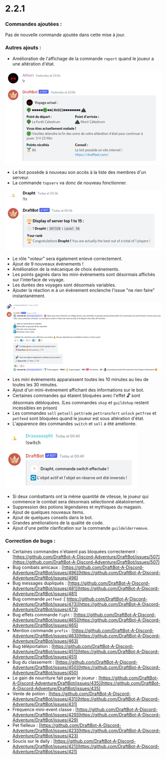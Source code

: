 # 2.2.1

### Commandes ajoutées :

Pas de nouvelle commande ajoutée dans cette mise à jour.

### Autres ajouts :

* Amélioration de l'affichage de la commande `report` quand le joueur a une altération d'état.&#x20;

![Impossible de progresser en étant malade !](<../.gitbook/assets/image (105).png>)

* Le bot possède à nouveau son accès à la liste des membres d'un serveur.&#x20;
* La commande `topserv` va donc de nouveau fonctionner.&#x20;

![C'est enfin facile d'être premier !](<../.gitbook/assets/image (103).png>)

* Le rôle "voteur" sera également enlevé correctement.&#x20;
* Ajout de 9 nouveaux événements !&#x20;
* Amélioration de la mécanique de choix événements.&#x20;
* Les points gagnés dans les mini-événements sont désormais affichés sur l'interface de voyage.&#x20;
* Les durées des voyages sont désormais variables.&#x20;
* Ajouter la réaction :end: à un événement enclenche l'issue "ne rien faire" instantanément.

![VITE JE VEUX MOURIR VITE](<../.gitbook/assets/image (183).png>)

* Les mini événements apparaissent toutes les 10 minutes au lieu de toutes les 30 minutes.&#x20;
* Ajout d'un mini-événement affichant des informations sur le bot.&#x20;
* Certaines commandes qui étaient bloquées avec l'effet :unlock: sont désormais débloquées. (Les commandes `shop` et `guildshop` restent incessibles en prison)&#x20;
* Les commandes `sell` `petsell` `pettrade` `pettransfert` `unlock` `petfree` et `petfeed` sont bloquées quand le joueur est sous altération d'état.&#x20;
* L'apparence des commandes `switch` et `sell` a été améliorée.&#x20;

![C'est booooooo...](<../.gitbook/assets/image (113).png>)

* Si deux combattants ont la même quantité de vitesse, le joueur qui commence le combat sera désormais sélectionné aléatoirement.&#x20;
* Suppression des potions légendaires et mythiques du magasin.&#x20;
* Ajout de quelques nouveaux items.
* Ajout de quelques conseils dans le bot.&#x20;
* Grandes améliorations de la qualité de code.&#x20;
* Ajout d'une petite clarification sur la commande `guildelderremove`.&#x20;

### Correction de bugs :

* Certaines commandes n'étaient pas bloquées correctement : [https://github.com/DraftBot-A-Discord-Adventure/DraftBot/issues/507](https://github.com/DraftBot-A-Discord-Adventure/DraftBot/issues/507)
* Bug combats amicaux : [https://github.com/DraftBot-A-Discord-Adventure/DraftBot/issues/496](https://github.com/DraftBot-A-Discord-Adventure/DraftBot/issues/496)
* Bug messages dupliqués : [https://github.com/DraftBot-A-Discord-Adventure/DraftBot/issues/481](https://github.com/DraftBot-A-Discord-Adventure/DraftBot/issues/481)
* Bug commande `petfeed` :[ https://github.com/DraftBot-A-Discord-Adventure/DraftBot/issues/473](https://github.com/DraftBot-A-Discord-Adventure/DraftBot/issues/473)
* Bug effets commande `fight` : [https://github.com/DraftBot-A-Discord-Adventure/DraftBot/issues/465](https://github.com/DraftBot-A-Discord-Adventure/DraftBot/issues/465)
* Mention commande `prefix` : [https://github.com/DraftBot-A-Discord-Adventure/DraftBot/issues/463](https://github.com/DraftBot-A-Discord-Adventure/DraftBot/issues/463)
* Bug téléportation : [https://github.com/DraftBot-A-Discord-Adventure/DraftBot/issues/451](https://github.com/DraftBot-A-Discord-Adventure/DraftBot/issues/451)
* Bug du classement : [https://github.com/DraftBot-A-Discord-Adventure/DraftBot/issues/450](https://github.com/DraftBot-A-Discord-Adventure/DraftBot/issues/450)
* Le gain de nourriture fait payer le joueur : [https://github.com/DraftBot-A-Discord-Adventure/DraftBot/issues/435](https://github.com/DraftBot-A-Discord-Adventure/DraftBot/issues/435)
* Vente de potion : [https://github.com/DraftBot-A-Discord-Adventure/DraftBot/issues/431](https://github.com/DraftBot-A-Discord-Adventure/DraftBot/issues/431)
* Fréquence mini-event classe : [https://github.com/DraftBot-A-Discord-Adventure/DraftBot/issues/429](https://github.com/DraftBot-A-Discord-Adventure/DraftBot/issues/429)
* Pet fielleux : [https://github.com/DraftBot-A-Discord-Adventure/DraftBot/issues/423](https://github.com/DraftBot-A-Discord-Adventure/DraftBot/issues/423)
* Soucis sur le daily : [https://github.com/DraftBot-A-Discord-Adventure/DraftBot/issues/421](https://github.com/DraftBot-A-Discord-Adventure/DraftBot/issues/421)
